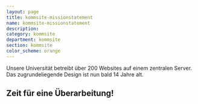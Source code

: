 ```yaml
---
layout: page
title: kommsite-missionstatement
name: kommsite-missionstatement
description: 
category: kommsite
department: kommsite
section: kommsite
color_scheme: orange
---
```

<p class="font-22 text-center ml-100 mr-100">Unsere Universität betreibt <span class="text-highlight light">über 200 Websites</span> auf einem zentralen Server. Das zugrundeliegende Design ist nun bald <span class="text-highlight bg-theme-colored">14 Jahre alt</span>.</p>
<h2 class="title font-36 text-theme-color-2 mt-30 mb-20 text-center">Zeit für eine Überarbeitung!</h2>